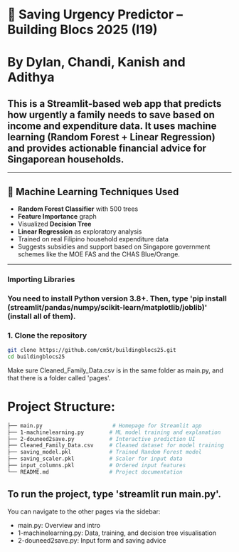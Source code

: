 # 💸 Saving Urgency Predictor – Building Blocs 2025 (I19)
# By Dylan, Chandi, Kanish and Adithya
## This is a Streamlit-based web app that predicts how urgently a family needs to save based on income and expenditure data. It uses machine learning (Random Forest + Linear Regression) and provides actionable financial advice for Singaporean households.

---

## 🧠 Machine Learning Techniques Used


- **Random Forest Classifier** with 500 trees
- **Feature Importance** graph
- Visualized **Decision Tree**
- **Linear Regression** as exploratory analysis
- Trained on real Filipino household expenditure data
- Suggests subsidies and support based on Singapore government schemes like the MOE FAS and the CHAS Blue/Orange.

---

### Importing Libraries
### You need to install Python version 3.8+. Then, type 'pip install (streamlit/pandas/numpy/scikit-learn/matplotlib/joblib)' (install all of them). 

### 1. Clone the repository

```bash
git clone https://github.com/cm5t/buildingblocs25.git
cd buildingblocs25
```

Make sure Cleaned_Family_Data.csv is in the same folder as main.py, and that there is a folder called 'pages'.

# Project Structure:
```bash
├── main.py                      # Homepage for Streamlit app
├── 1-machinelearning.py        # ML model training and explanation
├── 2-douneed2save.py           # Interactive prediction UI
├── Cleaned_Family_Data.csv     # Cleaned dataset for model training
├── saving_model.pkl            # Trained Random Forest model
├── saving_scaler.pkl           # Scaler for input data
├── input_columns.pkl           # Ordered input features
└── README.md                   # Project documentation
```

## To run the project, type 'streamlit run main.py'.

You can navigate to the other pages via the sidebar:
- main.py: Overview and intro
- 1-machinelearning.py: Data, training, and decision tree visualisation
- 2-douneed2save.py: Input form and saving advice